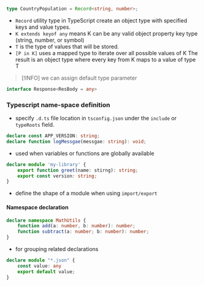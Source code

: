 ```ts
type CountryPopulation = Record<string, number>;
```
- `Record` utility type in TypeScript create an object type with specified keys and value types.
- `K extends keyof any` means K can be any valid object property key type (string, number, or symbol)
- `T` is the type of values that will be stored.
- `[P in K]` uses a mapped type to iterate over all possible values of K
The result is an object type where every key from K maps to a value of type T

> [!INFO] we can assign default type parameter
```ts
interface Response<ResBody = any>
```


### Typescript name-space definition
- specify `.d.ts` file location in `tsconfig.json` under the `include` or `typeRoots` field.

```ts
declare const APP_VERSION: string;
declare function logMessgae(messgae: string): void;
```
- used when variables or functions are globally available

```ts
declare module 'my-library' {
	export function greet(name: stirng): string;
	export const version: string;
}
```
- define the shape of a module when using `import/export`

#### Namespace declaration
```ts
declare namespace MathUtils {
	function add(a: number, b: number): number;
	function subtract(a: number; b: number): number;
}
```
- for grouping related declarations

```ts
declare module "*.json" {
	const value: any
	export default value;
}
```
